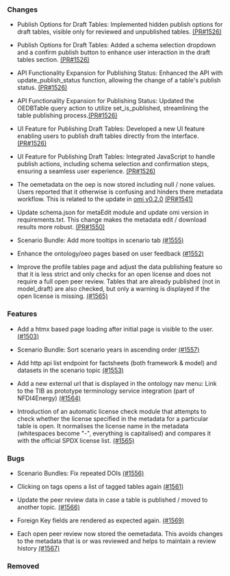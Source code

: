 <!--
SPDX-FileCopyrightText: 2025 Jonas Huber <https://github.com/jh-RLI> © Reiner Lemoine Institut

SPDX-License-Identifier: CC0-1.0
-->

### Changes

- Publish Options for Draft Tables: Implemented hidden publish options for draft
  tables, visible only for reviewed and unpublished tables.
  [(PR#1526)](https://github.com/OpenEnergyPlatform/oeplatform/pull/1526)

- Publish Options for Draft Tables: Added a schema selection dropdown and a
  confirm publish button to enhance user interaction in the draft tables
  section.
  [(PR#1526)](https://github.com/OpenEnergyPlatform/oeplatform/pull/1526)

- API Functionality Expansion for Publishing Status: Enhanced the API with
  update_publish_status function, allowing the change of a table's publish
  status.
  [(PR#1526)](https://github.com/OpenEnergyPlatform/oeplatform/pull/1526)

- API Functionality Expansion for Publishing Status: Updated the OEDBTable query
  action to utilize set_is_published, streamlining the table publishing
  process.[(PR#1526)](https://github.com/OpenEnergyPlatform/oeplatform/pull/1526)

- UI Feature for Publishing Draft Tables: Developed a new UI feature enabling
  users to publish draft tables directly from the interface.
  [(PR#1526)](https://github.com/OpenEnergyPlatform/oeplatform/pull/1526)

- UI Feature for Publishing Draft Tables: Integrated JavaScript to handle
  publish actions, including schema selection and confirmation steps, ensuring a
  seamless user experience.
  [(PR#1526)](https://github.com/OpenEnergyPlatform/oeplatform/pull/1526)

- The oemetadata on the oep is now stored including null / none values. Users
  reported that it otherwise is confusing and hinders there metadata workflow.
  This is related to the update in
  [omi v0.2.0](https://pypi.org/project/omi/0.2.0/)
  [(PR#1541)](https://github.com/OpenEnergyPlatform/oeplatform/pull/1541)

- Update schema.json for metaEdit module and update omi version in
  requirements.txt. This change makes the metadata edit / download results more
  robust.
  [(PR#1550)](https://github.com/OpenEnergyPlatform/oeplatform/pull/1550)

- Scenario Bundle: Add more tooltips in scenario tab
  [(#1555)](https://github.com/OpenEnergyPlatform/oeplatform/pull/1555)

- Enhance the ontology/oeo pages based on user feedback
  [(#1552)](https://github.com/OpenEnergyPlatform/oeplatform/pull/1552)

- Improve the profile tables page and adjust the data publishing feature so that
  it is less strict and only checks for an open license and does not require a
  full open peer review. Tables that are already published (not in model_draft)
  are also checked, but only a warning is displayed if the open license is
  missing. [(#1565)](https://github.com/OpenEnergyPlatform/oeplatform/pull/1565)

### Features

- Add a htmx based page loading after initial page is visible to the user.
  [(#1503)](https://github.com/OpenEnergyPlatform/oeplatform/pull/1503)
- Scenario Bundle: Sort scenario years in ascending order
  [(#1557)](https://github.com/OpenEnergyPlatform/oeplatform/pull/1557)

- Add http api list endpoint for factsheets (both framework & model) and
  datasets in the scenario topic
  [(#1553)](https://github.com/OpenEnergyPlatform/oeplatform/pull/1553)

- Add a new external url that is displayed in the ontology nav menu: Link to the
  TIB as prototype terminology service integration (part of NFDI4Energy)
  [(#1564)](https://github.com/OpenEnergyPlatform/oeplatform/pull/1564)

- Introduction of an automatic license check module that attempts to check
  whether the license specified in the metadata for a particular table is open.
  It normalises the license name in the metadata (whitespaces become "-",
  everything is capitalised) and compares it with the official SPDX license
  list. [(#1565)](https://github.com/OpenEnergyPlatform/oeplatform/pull/1565)

### Bugs

- Scenario Bundles: Fix repeated DOIs
  [(#1556)](https://github.com/OpenEnergyPlatform/oeplatform/pull/1556)

- Clicking on tags opens a list of tagged tables again
  [(#1561)](https://github.com/OpenEnergyPlatform/oeplatform/pull/1561)

- Update the peer review data in case a table is published / moved to another
  topic. [(#1566)](https://github.com/OpenEnergyPlatform/oeplatform/pull/1566)

- Foreign Key fields are rendered as expected again.
  [(#1569)](https://github.com/OpenEnergyPlatform/oeplatform/pull/1569)

- Each open peer review now stored the oemetadata. This avoids changes to the
  metadata that is or was reviewed and helps to maintain a review history
  [(#1567)](https://github.com/OpenEnergyPlatform/oeplatform/pull/1567)

### Removed
